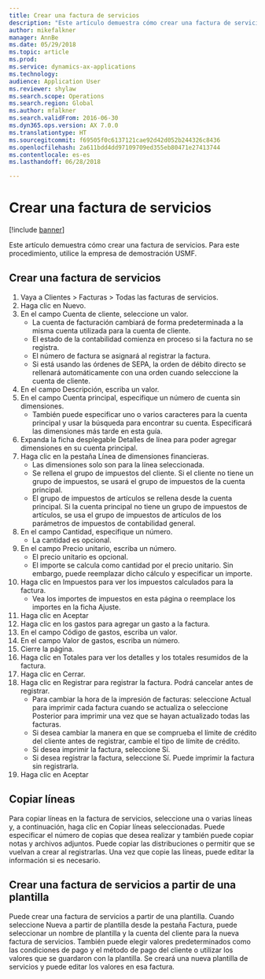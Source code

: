 ```yaml
--- 
title: Crear una factura de servicios
description: "Este artículo demuestra cómo crear una factura de servicios."
author: mikefalkner
manager: AnnBe
ms.date: 05/29/2018
ms.topic: article
ms.prod: 
ms.service: dynamics-ax-applications
ms.technology: 
audience: Application User
ms.reviewer: shylaw
ms.search.scope: Operations
ms.search.region: Global
ms.author: mfalkner
ms.search.validFrom: 2016-06-30
ms.dyn365.ops.version: AX 7.0.0
ms.translationtype: HT
ms.sourcegitcommit: f69505f0c6137121cae92d42d052b244326c8436
ms.openlocfilehash: 2a611bdd4dd97109709ed355eb80471e27413744
ms.contentlocale: es-es
ms.lasthandoff: 06/28/2018

---
```


# <a name="create-a-free-text-invoice"></a>Crear una factura de servicios

[!include [banner](../includes/banner.md)]

Este artículo demuestra cómo crear una factura de servicios. Para este procedimiento, utilice la empresa de demostración USMF.

## <a name="create-a-free-text-invoice"></a>Crear una factura de servicios

1. Vaya a Clientes > Facturas > Todas las facturas de servicios.
2. Haga clic en Nuevo.
3. En el campo Cuenta de cliente, seleccione un valor.
    * La cuenta de facturación cambiará de forma predeterminada a la misma cuenta utilizada para la cuenta de cliente.   
    * El estado de la contabilidad comienza en proceso si la factura no se registra.   
    * El número de factura se asignará al registrar la factura.  
    * Si está usando las órdenes de SEPA, la orden de débito directo se rellenará automáticamente con una orden cuando seleccione la cuenta de cliente.  
4. En el campo Descripción, escriba un valor.
5. En el campo Cuenta principal, especifique un número de cuenta sin dimensiones.
    * También puede especificar uno o varios caracteres para la cuenta principal y usar la búsqueda para encontrar su cuenta. Especificará las dimensiones más tarde en esta guía.  
6. Expanda la ficha desplegable Detalles de línea para poder agregar dimensiones en su cuenta principal.
7. Haga clic en la pestaña Línea de dimensiones financieras.
    * Las dimensiones solo son para la línea seleccionada.    
    * Se rellena el grupo de impuestos del cliente. Si el cliente no tiene un grupo de impuestos, se usará el grupo de impuestos de la cuenta principal.  
    * El grupo de impuestos de artículos se rellena desde la cuenta principal. Si la cuenta principal no tiene un grupo de impuestos de artículos, se usa el grupo de impuestos de artículos de los parámetros de impuestos de contabilidad general.    
8. En el campo Cantidad, especifique un número.
    * La cantidad es opcional.  
9. En el campo Precio unitario, escriba un número.
    * El precio unitario es opcional.  
    * El importe se calcula como cantidad por el precio unitario. Sin embargo, puede reemplazar dicho cálculo y especificar un importe.  
10. Haga clic en Impuestos para ver los impuestos calculados para la factura.
    * Vea los importes de impuestos en esta página o reemplace los importes en la ficha Ajuste.  
11. Haga clic en Aceptar
12. Haga clic en los gastos para agregar un gasto a la factura. 
13. En el campo Código de gastos, escriba un valor.
14. En el campo Valor de gastos, escriba un número.
15. Cierre la página.
16. Haga clic en Totales para ver los detalles y los totales resumidos de la factura.
17. Haga clic en Cerrar.
18. Haga clic en Registrar para registrar la factura. Podrá cancelar antes de registrar.
    * Para cambiar la hora de la impresión de facturas: seleccione Actual para imprimir cada factura cuando se actualiza o seleccione Posterior para imprimir una vez que se hayan actualizado todas las facturas.  
    * Si desea cambiar la manera en que se comprueba el límite de crédito del cliente antes de registrar, cambie el tipo de límite de crédito.  
    * Si desea imprimir la factura, seleccione Sí.  
    * Si desea registrar la factura, seleccione Sí. Puede imprimir la factura sin registrarla.  
19. Haga clic en Aceptar

## <a name="copy-lines"></a>Copiar líneas
Para copiar líneas en la factura de servicios, seleccione una o varias líneas y, a continuación, haga clic en Copiar líneas seleccionadas. Puede especificar el número de copias que desea realizar y también puede copiar notas y archivos adjuntos. Puede copiar las distribuciones o permitir que se vuelvan a crear al registrarlas. Una vez que copie las líneas, puede editar la información si es necesario. 

## <a name="create-a-free-text-invoice-from-a-template"></a>Crear una factura de servicios a partir de una plantilla
Puede crear una factura de servicios a partir de una plantilla. Cuando seleccione Nueva a partir de plantilla desde la pestaña Factura, puede seleccionar un nombre de plantilla y la cuenta del cliente para la nueva factura de servicios. También puede elegir valores predeterminados como las condiciones de pago y el método de pago del cliente o utilizar los valores que se guardaron con la plantilla. Se creará una nueva plantilla de servicios y puede editar los valores en esa factura. 


